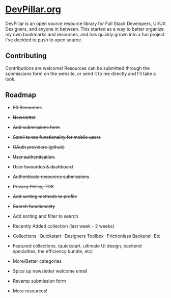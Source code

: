 # [DevPillar.org](https://devpillar.org)

DevPillar is an open source resource library for Full Stack Developers, UI/UX Designers, and anyone in between. This started as a way to better organize my own bookmarks and resources, and has quickly grown into a fun project I've decided to push to open source.

## Contributing

Contributions are welcome! Resources can be submitted through the submissions form on the website, or send it to me directly and I'll take a look.

## Roadmap

- ~~50 Resources~~

- ~~Newsletter~~

- ~~Add submissions form~~

- ~~Scroll to top functionality for mobile users~~

- ~~OAuth providers (github)~~

- ~~User authentication.~~

- ~~User favourites & dashboard~~

- ~~Authenticate resources submissions~~

- ~~Privacy Policy, TOS~~

- ~~Add sorting methods to profile~~

- ~~Search functionality~~

- Add sorting and filter to search

- Recently Added collection (last week - 2 weeks)

- Collections
  -Quickstart
  -Designers Toolbox
  -Frictionless Backend
  -Etc

- Featured collections. (quickstart, ultimate UI design, backend specialties, the efficiency bundle, etc)

- More/Better categories

- Spice up newsletter welcome email

- Revamp submission form

- More resources!

